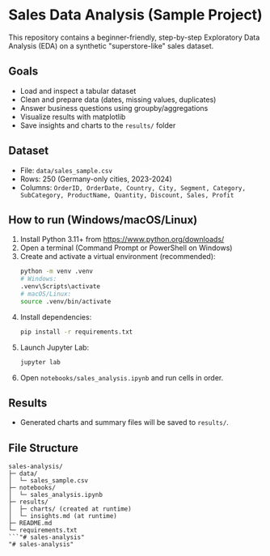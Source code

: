 # Sales Data Analysis (Sample Project)

This repository contains a beginner-friendly, step-by-step Exploratory Data Analysis (EDA) on a synthetic "superstore-like" sales dataset.

## Goals
- Load and inspect a tabular dataset
- Clean and prepare data (dates, missing values, duplicates)
- Answer business questions using groupby/aggregations
- Visualize results with matplotlib
- Save insights and charts to the `results/` folder

## Dataset
- File: `data/sales_sample.csv`
- Rows: 250 (Germany-only cities, 2023-2024)
- Columns: `OrderID, OrderDate, Country, City, Segment, Category, SubCategory, ProductName, Quantity, Discount, Sales, Profit`

## How to run (Windows/macOS/Linux)
1. Install Python 3.11+ from https://www.python.org/downloads/
2. Open a terminal (Command Prompt or PowerShell on Windows)
3. Create and activate a virtual environment (recommended):
   ```bash
   python -m venv .venv
   # Windows:
   .venv\Scripts\activate
   # macOS/Linux:
   source .venv/bin/activate
   ```
4. Install dependencies:
   ```bash
   pip install -r requirements.txt
   ```
5. Launch Jupyter Lab:
   ```bash
   jupyter lab
   ```
6. Open `notebooks/sales_analysis.ipynb` and run cells in order.

## Results
- Generated charts and summary files will be saved to `results/`.

## File Structure
```
sales-analysis/
├─ data/
│  └─ sales_sample.csv
├─ notebooks/
│  └─ sales_analysis.ipynb
├─ results/
│  ├─ charts/ (created at runtime)
│  └─ insights.md (at runtime)
├─ README.md
└─ requirements.txt
```"# sales-analysis" 
"# sales-analysis" 
